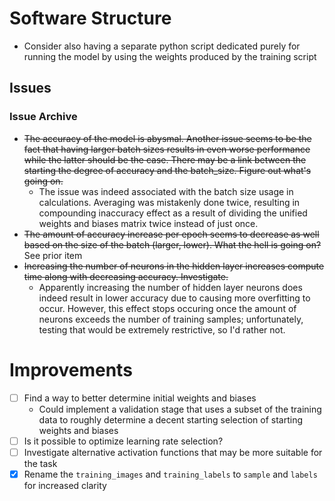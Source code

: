# Software Structure
- Consider also having a separate python script dedicated purely for running the model by using the weights produced by the training script

## Issues

### Issue Archive
- ~~The accuracy of the model is abysmal. Another issue seems to be the fact that having larger batch sizes results in even worse performance while the latter should be the case. There may be a link between the starting the degree of accuracy and the batch_size. Figure out what's going on.~~
  - The issue was indeed associated with the batch size usage in calculations. Averaging was mistakenly done twice, resulting in compounding inaccuracy effect as a result of dividing the unified weights and biases matrix twice instead of just once.
- ~~The amount of accuracy increase per epoch seems to decrease as well based on the size of the batch (larger, lower). What the hell is going on?~~ See prior item
- ~~Increasing the number of neurons in the hidden layer increases compute time along with decreasing accuracy. Investigate.~~
  - Apparently increasing the number of hidden layer neurons does indeed result in lower accuracy due to causing more overfitting to occur. However, this effect stops occuring once the amount of neurons exceeds the number of training samples; unfortunately, testing that would be extremely restrictive, so I'd rather not.

# Improvements
- [ ] Find a way to better determine initial weights and biases
  * Could implement a validation stage that uses a subset of the training data to roughly determine a decent starting selection of starting weights and biases
- [ ] Is it possible to optimize learning rate selection?
- [ ] Investigate alternative activation functions that may be more suitable for the task
- [x] Rename the `training_images` and `training_labels` to `sample` and `labels` for increased clarity